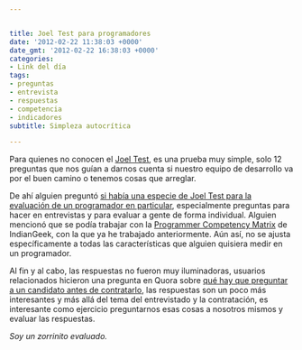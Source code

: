 ```yaml
---


title: Joel Test para programadores
date: '2012-02-22 11:38:03 +0000'
date_gmt: '2012-02-22 16:38:03 +0000'
categories:
- Link del día
tags:
- preguntas
- entrevista
- respuestas
- competencia
- indicadores
subtitle: Simpleza autocrítica

---
```



Para quienes no conocen el [Joel Test](http://www.joelonsoftware.com/articles/fog0000000043.html), es una prueba muy simple, solo 12 preguntas que nos guían a darnos cuenta si nuestro equipo de desarrollo va por el buen camino o tenemos cosas que arreglar.

De ahí alguien preguntó [si había una especie de Joel Test para la evaluación de un programador en particular](http://programmers.stackexchange.com/questions/135170/the-joel-tests-equivalent-for-measuring-a-programmer), especialmente preguntas para hacer en entrevistas y para evaluar a gente de forma individual. Alguien mencionó que se podía trabajar con la [Programmer Competency Matrix](http://www.indiangeek.net/wp-content/uploads/Programmer%20competency%20matrix.htm) de IndianGeek, con la que ya he trabajado anteriormente. Aún así, no se ajusta específicamente a todas las características que alguien quisiera medir en un programador.

Al fin y al cabo, las respuestas no fueron muy iluminadoras, usuarios relacionados hicieron una pregunta en Quora sobre [qué hay que preguntar a un candidato antes de contratarlo](http://www.quora.com/What-do-you-absolutely-have-to-know-about-a-programmer-software-engineer-before-hiring-him), las respuestas son un poco más interesantes y más allá del tema del entrevistado y la contratación, es interesante como ejercicio preguntarnos esas cosas a nosotros mismos y evaluar las respuestas.

_Soy un zorrinito evaluado._
